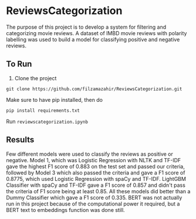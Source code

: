 # ReviewsCategorization
The purpose of this project is to  develop a system for filtering and categorizing movie reviews. A dataset of IMBD movie reviews with polarity labelling was used to build a model for classifying positive and negative reviews.

## To Run

1) Clone the project
```
git clone https://github.com/filzamazahir/ReviewsCategorization.git
```
Make sure to have pip installed, then do 
```
pip install requirements.txt
```
Run ```reviewscategorization.ipynb```

## Results
Few different models were used to classify the reviews as positive or negative. Model 1, which was Logistic Regression with NLTK and TF-IDF gave the highest F1 score of 0.883 on the test set and passed our criteria, followed by Model 3 which also passed the criteria and gave a F1 score of 0.8775, which used Logistic Regression with spaCy and TF-IDF. LightGBM Classifier with spaCy and TF-IDF gave a F1 score of 0.857 and didn't pass the criteria of F1 score being at least 0.85. All these models did better than a Dummy Classifier which gave a F1 score of 0.335. BERT was not actually run in this project because of the computational power it required, but a BERT text to embeddings function was done still.
